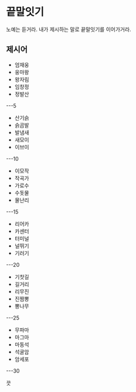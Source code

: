 # 끝말잇기

노예는 듣거라. 내가 제시하는 말로 끝말잇기를 이어가거라.

## 제시어

- 엄재웅
- 웅마왕
- 왕자림
- 임창정
- 정발산

---5

- 산기슭
- 슭곰발
- 발냄새
- 새모이
- 이브이

---10

- 이모작
- 작곡가
- 가로수
- 수돗물
- 물난리

---15

- 리어카
- 카센터
- 터미널
- 널뛰기
- 기러기

---20

- 기찻길
- 길거리
- 리무진
- 진짬뽕
- 뽕나무

---25

- 무파마
- 마그마
- 마동석
- 석굴암
- 암세포

---30 

끗